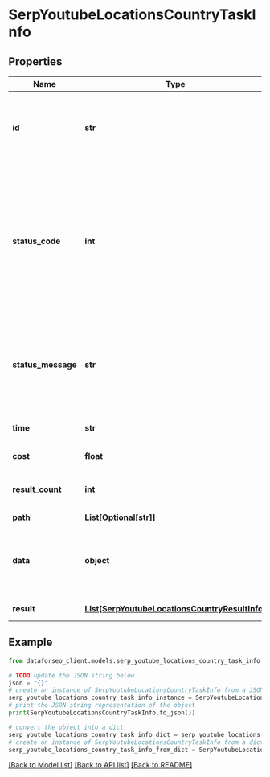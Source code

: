 # SerpYoutubeLocationsCountryTaskInfo


## Properties

Name | Type | Description | Notes
------------ | ------------- | ------------- | -------------
**id** | **str** | task identifier unique task identifier in our system in the UUID format | [optional] 
**status_code** | **int** | status code of the task generated by DataForSEO, can be within the following range: 10000-60000 you can find the full list of the response codes here | [optional] 
**status_message** | **str** | informational message of the task you can find the full list of general informational messages here | [optional] 
**time** | **str** | execution time, seconds | [optional] 
**cost** | **float** | total tasks cost, USD | [optional] 
**result_count** | **int** | number of elements in the result array | [optional] 
**path** | **List[Optional[str]]** | URL path | [optional] 
**data** | **object** | contains the same parameters that you specified in the POST request | [optional] 
**result** | [**List[SerpYoutubeLocationsCountryResultInfo]**](SerpYoutubeLocationsCountryResultInfo.md) | array of results | [optional] 

## Example

```python
from dataforseo_client.models.serp_youtube_locations_country_task_info import SerpYoutubeLocationsCountryTaskInfo

# TODO update the JSON string below
json = "{}"
# create an instance of SerpYoutubeLocationsCountryTaskInfo from a JSON string
serp_youtube_locations_country_task_info_instance = SerpYoutubeLocationsCountryTaskInfo.from_json(json)
# print the JSON string representation of the object
print(SerpYoutubeLocationsCountryTaskInfo.to_json())

# convert the object into a dict
serp_youtube_locations_country_task_info_dict = serp_youtube_locations_country_task_info_instance.to_dict()
# create an instance of SerpYoutubeLocationsCountryTaskInfo from a dict
serp_youtube_locations_country_task_info_from_dict = SerpYoutubeLocationsCountryTaskInfo.from_dict(serp_youtube_locations_country_task_info_dict)
```
[[Back to Model list]](../README.md#documentation-for-models) [[Back to API list]](../README.md#documentation-for-api-endpoints) [[Back to README]](../README.md)


